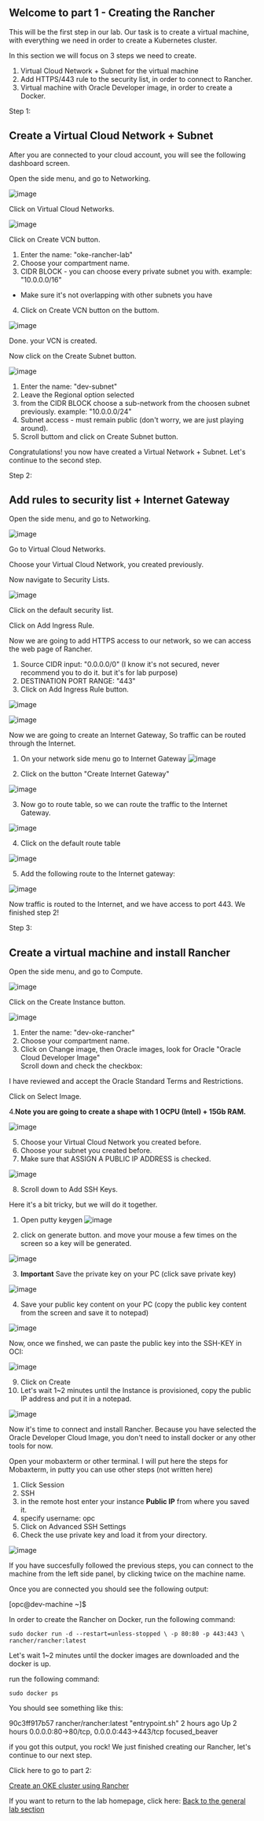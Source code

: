 ## Welcome to part 1 - Creating the Rancher ## 
This will be the first step in our lab.
Our task is to create a virtual machine, 
with everything we need in order to create a Kubernetes cluster. 

In this section we will focus on 3 steps we need to create.
1. Virtual Cloud Network + Subnet for the virtual machine 
2. Add HTTPS/443 rule to the security list, in order to connect to Rancher. 
3. Virtual machine with Oracle Developer image, in order to create a Docker.  


Step 1: 

## Create a Virtual Cloud Network + Subnet ## 
After you are connected to your cloud account, 
you will see the following dashboard screen.


Open the side menu, and go to Networking.

![image](https://github.com/deton57/oke-labs/blob/master/oke-rancher/screenshots/menu-networking.PNG)
    

Click on Virtual Cloud Networks.

![image](https://github.com/deton57/oke-labs/blob/master/oke-rancher/screenshots/create-vcn.PNG)
  
Click on Create VCN button.

1. Enter the name: "oke-rancher-lab"
2. Choose your compartment name.
3. CIDR BLOCK - you can choose every private subnet you with. 
example: "10.0.0.0/16"
* Make sure it's not overlapping with other subnets you have 
4. Click on Create VCN button on the buttom.

![image](https://github.com/deton57/oke-labs/blob/master/oke-rancher/screenshots/create-vcn2.PNG)  

Done. your VCN is created.


Now click on the Create Subnet button.

![image](https://github.com/deton57/oke-labs/blob/master/oke-rancher/screenshots/create-subnet2.PNG)  

1. Enter the name: "dev-subnet"
2. Leave the Regional option selected
3. from the CIDR BLOCK choose a sub-network from the choosen subnet previously. 
example: "10.0.0.0/24" 
4. Subnet access - must remain public (don't worry, we are just playing around). 
5. Scroll buttom and click on Create Subnet button.


Congratulations! you now have created a Virtual Network + Subnet.
Let's continue to the second step.
 
Step 2: 

## Add rules to security list + Internet Gateway ## 

Open the side menu, and go to Networking.

![image](https://github.com/deton57/oke-labs/blob/master/oke-rancher/screenshots/menu-networking.PNG)
  
Go to Virtual Cloud Networks. 

Choose your Virtual Cloud Network, you created previously. 
  
Now navigate to Security Lists.

![image](https://github.com/deton57/oke-labs/blob/master/oke-rancher/screenshots/security-list.PNG)

Click on the default security list. 

Click on Add Ingress Rule. 

Now we are going to add HTTPS access to our network, 
so we can access the web page of Rancher. 

1. Source CIDR input: "0.0.0.0/0" (I know it's not secured, never recommend you to do it. but it's for lab purpose)
2. DESTINATION PORT RANGE: "443" 
3. Click on Add Ingress Rule button.

![image](https://github.com/deton57/oke-labs/blob/master/oke-rancher/screenshots/security-list2.PNG)

![image](https://github.com/deton57/oke-labs/blob/master/oke-rancher/screenshots/security-list-result.PNG)  


Now we are going to create an Internet Gateway, 
So traffic can be routed through the Internet. 

1. On your network side menu go to Internet Gateway
![image](https://github.com/deton57/oke-labs/blob/master/oke-rancher/screenshots/internet-gateway.PNG)

2. Click on the button "Create Internet Gateway"

![image](https://github.com/deton57/oke-labs/blob/master/oke-rancher/screenshots/internet-gateway2.PNG)

3. Now go to route table, so we can route the traffic to the Internet Gateway.

![image](https://github.com/deton57/oke-labs/blob/master/oke-rancher/screenshots/internet-gateway3.PNG)

4. Click on the default route table

![image](https://github.com/deton57/oke-labs/blob/master/oke-rancher/screenshots/internet-gateway4.PNG)

5. Add the following route to the Internet gateway:

![image](https://github.com/deton57/oke-labs/blob/master/oke-rancher/screenshots/internet-gateway5.PNG)

Now traffic is routed to the Internet,
and we have access to port 443. 
We finished step 2!


Step 3: 

## Create a virtual machine and install Rancher ##

Open the side menu, and go to Compute.

![image](https://github.com/deton57/oke-labs/blob/master/oke-rancher/screenshots/menu-compute.PNG)  
  
Click on the Create Instance button.

![image](https://github.com/deton57/oke-labs/blob/master/oke-rancher/screenshots/create-instance1.PNG)

1. Enter the name: "dev-oke-rancher"
2. Choose your compartment name.
3. Click on Change image, then Oracle images, look for Oracle 
"Oracle Cloud Developer Image"	
Scroll down and check the checkbox:

I have reviewed and accept the Oracle Standard Terms and Restrictions.

Click on Select Image. 

4.**Note you are going to create a shape with 1 OCPU (Intel) + 15Gb RAM.**

![image](https://github.com/deton57/oke-labs/blob/master/oke-rancher/screenshots/create-instance1.PNG)


5. Choose your Virtual Cloud Network you created before.
6. Choose your subnet you created before. 
7. Make sure that ASSIGN A PUBLIC IP ADDRESS is checked.

![image](https://github.com/deton57/oke-labs/blob/master/oke-rancher/screenshots/create-instance2.PNG)


8. Scroll down to Add SSH Keys. 

Here it's a bit tricky, 
but we will do it together. 

1. Open putty keygen
![image](https://github.com/deton57/oke-labs/blob/master/oke-rancher/screenshots/putty-keygen1.PNG)

2. click on generate button. 
and move your mouse a few times on the screen so a key will be generated. 

![image](https://github.com/deton57/oke-labs/blob/master/oke-rancher/screenshots/putty-keygen2.PNG)

3. **Important** Save the private key on your PC (click save private key)

![image](https://github.com/deton57/oke-labs/blob/master/oke-rancher/screenshots/putty-keygen3.PNG)

4. Save your public key content on your PC (copy the public key content from the screen and save it to notepad)

![image](https://github.com/deton57/oke-labs/blob/master/oke-rancher/screenshots/putty-keygen4.PNG)

Now, once we finshed, we can paste the public key into the SSH-KEY in OCI: 
 
![image](https://github.com/deton57/oke-labs/blob/master/oke-rancher/screenshots/create-instance3.PNG)
 
9. Click on Create 
10. Let's wait 1~2 minutes until the Instance is provisioned, 
copy the public IP address and put it in a notepad.

![image](https://github.com/deton57/oke-labs/blob/master/oke-rancher/screenshots/public-ip.PNG)  
  
Now it's time to connect and install Rancher.
Because you have selected the Oracle Developer Cloud Image,
you don't need to install docker or any other tools for now.

Open your mobaxterm or other terminal. 
I will put here the steps for Mobaxterm, 
in putty you can use other steps (not written here)

1. Click Session
2. SSH
3. in the remote host enter your instance **Public IP** from where you saved it. 
4. specify username: opc 
5. Click on Advanced SSH Settings 
6. Check the use private key and load it from your directory. 

![image](https://github.com/deton57/oke-labs/blob/master/oke-rancher/screenshots/session-moba.PNG)
  
If you have succesfully followed the previous steps,
you can connect to the machine from the left side panel, by clicking twice on the machine name.

Once you are connected you should see the following output:

[opc@dev-machine ~]$

In order to create the Rancher on Docker, 
run the following command:

``sudo docker run -d --restart=unless-stopped \
  -p 80:80 -p 443:443 \
  rancher/rancher:latest``

Let's wait 1~2 minutes until the docker images are downloaded and the docker is up. 

run the following command: 

``sudo docker ps``

You should see something like this: 

90c3ff917b57        rancher/rancher:latest   "entrypoint.sh"     2 hours ago         Up 2 hours          0.0.0.0:80->80/tcp, 0.0.0.0:443->443/tcp   focused_beaver

if you got this output, you rock! 
We just finished creating our Rancher,
let's continue to our next step. 

Click here to go to part 2: 

[Create an OKE cluster using Rancher](cluster.md) 


If you want to return to the lab homepage, click here:
[Back to the general lab section](readme.md)




  
 
